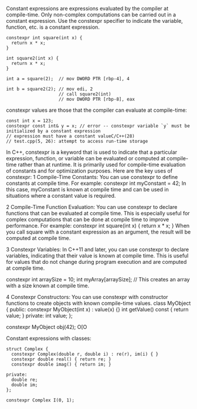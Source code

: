 Constant expressions are expressions evaluated by the compiler at compile-time. Only non-complex computations can be carried out in a constant expression. Use the constexpr specifier to indicate the variable, function, etc. is a constant expression.

```
constexpr int square(int x) {
  return x * x;
}

int square2(int x) {
  return x * x;
}

int a = square(2);  // mov DWORD PTR [rbp-4], 4

int b = square2(2); // mov edi, 2
                    // call square2(int)
                    // mov DWORD PTR [rbp-8], eax
```

constexpr values are those that the compiler can evaluate at compile-time:
```
const int x = 123;
constexpr const int& y = x; // error -- constexpr variable `y` must be initialized by a constant expression
// expression must have a constant valueC/C++(28)
// test.cpp(5, 26): attempt to access run-time storage
```

In C++, constexpr is a keyword that is used to indicate that a particular expression, function, or variable can be evaluated or computed at compile-time rather than at runtime. It is primarily used for compile-time evaluation of constants and for optimization purposes. Here are the key uses of constexpr:
1 Compile-Time Constants: You can use constexpr to define constants at compile time. For example:
constexpr int myConstant = 42;
In this case, myConstant is known at compile time and can be used in situations where a constant value is required.

2 Compile-Time Function Evaluation: You can use constexpr to declare functions that can be evaluated at compile time. This is especially useful for complex computations that can be done at compile time to improve performance. For example:
constexpr int square(int x) {
    return x * x;
}
When you call square with a constant expression as an argument, the result will be computed at compile time.

3 Constexpr Variables: In C++11 and later, you can use constexpr to declare variables, indicating that their value is known at compile time. This is useful for values that do not change during program execution and are computed at compile time. 

constexpr int arraySize = 10;
int myArray[arraySize]; // This creates an array with a size known at compile time.

4 Constexpr Constructors: You can use constexpr with constructor functions to create objects with known compile-time values.
class MyObject {
public:
    constexpr MyObject(int x) : value(x) {}
    int getValue() const { return value; }
private:
    int value;
};

constexpr MyObject obj(42);
O[O


Constant expressions with classes:
```
struct Complex {
  constexpr Complex(double r, double i) : re(r), im(i) { }
  constexpr double real() { return re; }
  constexpr double imag() { return im; }

private:
  double re;
  double im;
};

constexpr Complex I(0, 1);
```


